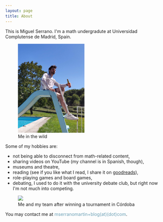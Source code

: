 ```yaml
---
layout: page
title: About
---
```


This is Miguel Serrano. I'm a math undergradute at Universidad Complutense de Madrid, Spain.

<figure>
<img src="/global_pictures/me in the wild.jpg" style="height:20em;" />
<figcaption>Me in the wild</figcaption>
</figure>

Some of my hobbies are:

- not being able to disconnect from math-related content,
- sharing videos on YouTube (my channel is in Spanish, though),
- museums and theatre,
- reading (see if you like what I read, I share it on [goodreads](https://www.goodreads.com/homomorfismo)),
- role-playing games and board games,
- debating, I used to do it with the university debate club, but right now I'm not much into competing.

<figure>
<img src="/global_pictures/seneca.jpg" style="height:20em;" />
<figcaption>Me and my team after winning a tournament in Córdoba</figcaption>
</figure>
You may contact me at <span style='color:#6a9fb5;' >mserranomartin+blog(at)(dot)com</span>.